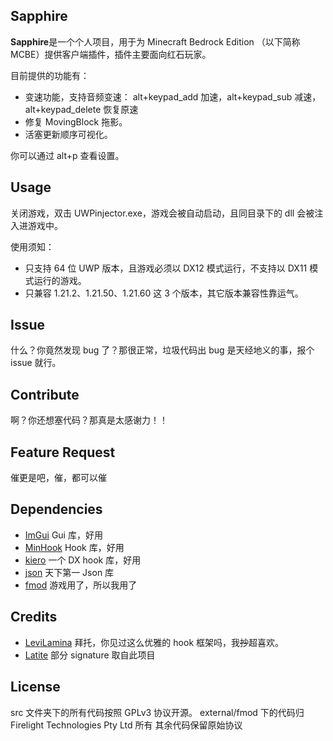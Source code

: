 ## Sapphire

**Sapphire**是一个个人项目，用于为 Minecraft Bedrock Edition （以下简称 MCBE）提供客户端插件，插件主要面向红石玩家。

目前提供的功能有：

-   变速功能，支持音频变速：
    alt+keypad_add 加速，alt+keypad_sub 减速，alt+keypad_delete 恢复原速
-   修复 MovingBlock 拖影。
-   活塞更新顺序可视化。

你可以通过 alt+p 查看设置。

## Usage

关闭游戏，双击 UWPinjector.exe，游戏会被自动启动，且同目录下的 dll 会被注入进游戏中。

使用须知：

-   只支持 64 位 UWP 版本，且游戏必须以 DX12 模式运行，不支持以 DX11 模式运行的游戏。
-   只兼容 1.21.2、1.21.50、1.21.60 这 3 个版本，其它版本兼容性靠运气。

## Issue

什么？你竟然发现 bug 了？那很正常，垃圾代码出 bug 是天经地义的事，报个 issue 就行。

## Contribute

啊？你还想塞代码？那真是太感谢力！！

## Feature Request

催更是吧，催，都可以催

## Dependencies

-   [ImGui](https://github.com/ocornut/imgui) Gui 库，好用
-   [MinHook](https://github.com/TsudaKageyu/minhook) Hook 库，好用
-   [kiero](https://github.com/Rebzzel/kiero) 一个 DX hook 库，好用
-   [json](https://github.com/nlohmann/json) 天下第一 Json 库
-   [fmod](https://www.fmod.com/download) 游戏用了，所以我用了

## Credits

-   [LeviLamina](https://github.com/LiteLDev/LeviLamina) 拜托，你见过这么优雅的 hook 框架吗，我~~抄~~超喜欢。
-   [Latite](https://github.com/LatiteClient/Latite) 部分 signature 取自此项目

## License

src 文件夹下的所有代码按照 GPLv3 协议开源。
external/fmod 下的代码归 Firelight Technologies Pty Ltd 所有
其余代码保留原始协议
